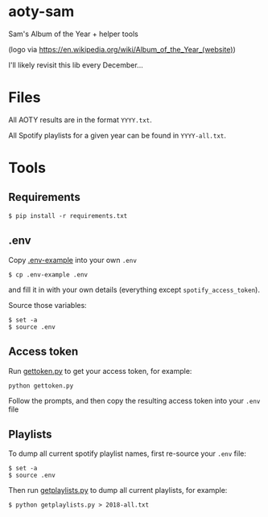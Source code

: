 # aoty-sam

Sam's Album of the Year + helper tools

(logo via https://en.wikipedia.org/wiki/Album_of_the_Year_(website))

I'll likely revisit this lib every December...

# Files

All AOTY results are in the format `YYYY.txt`.

All Spotify playlists for a given year can be found in `YYYY-all.txt`.

# Tools

## Requirements

```
$ pip install -r requirements.txt
```

## .env

Copy [.env-example](https://github.com/loisaidasam/aoty-sam/blob/master/.env-example) into your own `.env`

```
$ cp .env-example .env
```

and fill it in with your own details (everything except `spotify_access_token`).

Source those variables:

```
$ set -a
$ source .env
```

## Access token

Run [gettoken.py](https://github.com/loisaidasam/aoty-sam/blob/master/gettoken.py) to get your access token, for example:

```
python gettoken.py
```

Follow the prompts, and then copy the resulting access token into your `.env` file

## Playlists

To dump all current spotify playlist names, first re-source your `.env` file:

```
$ set -a
$ source .env
```

Then run [getplaylists.py](https://github.com/loisaidasam/aoty-sam/blob/master/getplaylists.py) to dump all current playlists, for example:

```
$ python getplaylists.py > 2018-all.txt
```
